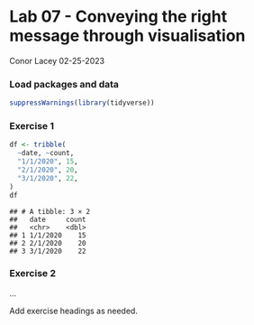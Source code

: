 Lab 07 - Conveying the right message through visualisation
================
Conor Lacey
02-25-2023

### Load packages and data

``` r
suppressWarnings(library(tidyverse)) 
```

### Exercise 1

``` r
df <- tribble(
  ~date, ~count,
  "1/1/2020", 15,
  "2/1/2020", 20,
  "3/1/2020", 22,
)
df
```

    ## # A tibble: 3 × 2
    ##   date     count
    ##   <chr>    <dbl>
    ## 1 1/1/2020    15
    ## 2 2/1/2020    20
    ## 3 3/1/2020    22

### Exercise 2

…

Add exercise headings as needed.
